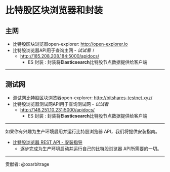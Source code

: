 # 比特股区块浏览器和封装

## 主网

  - 比特股区块浏览器open-explorer: http://open-explorer.io
  - 比特股浏览器API用于查询主网  - *试试看！*
      - <http://185.208.208.184:5000/apidocs/>
          - ES 封装 : 封装将**Elasticsearch**比特股节点数据提供给客户端

-----

## 测试网

  - 测试网比特股区块浏览器open-explorer: http://bitshares-testnet.xyz/ 
  - 比特股浏览器测试网API用于查询测试网 - *试试看*
      - <http://148.251.10.231:5000/apidocs/>
          - ES 封装 : 封装将**Elasticsearch**比特股节点数据提供给客户端

-----

如果你有兴趣为生产环境启用并运行比特股浏览器 API，我们将提供安装指南。

  - [比特股浏览器 REST API - 安装指导
    ](https://github.com/oxarbitrage/bitshares-explorer-api#bitshares-explorer-rest-api)
      - 逐步完成为生产环境启动并运行自己的比特股浏览器 API所需要的一切。

-----

贡献者: @oxarbitrage